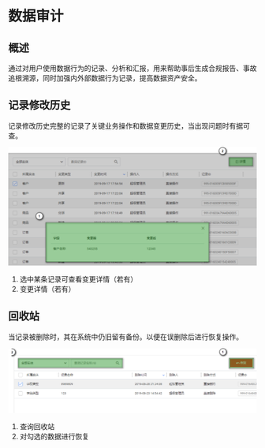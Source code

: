 # 数据审计



## 概述

通过对用户使用数据行为的记录、分析和汇报，用来帮助事后生成合规报告、事故追根溯源，同时加强内外部数据行为记录，提高数据资产安全。



## 记录修改历史

记录修改历史完整的记录了关键业务操作和数据变更历史，当出现问题时有据可查。

![](../images/revision0917.png)

1. 选中某条记录可查看变更详情（若有）
2. 变更详情（若有）



## 回收站

当记录被删除时，其在系统中仍旧留有备份。以便在误删除后进行恢复操作。

![](../images/recyclebin0917.png)

1. 查询回收站
2. 对勾选的数据进行恢复